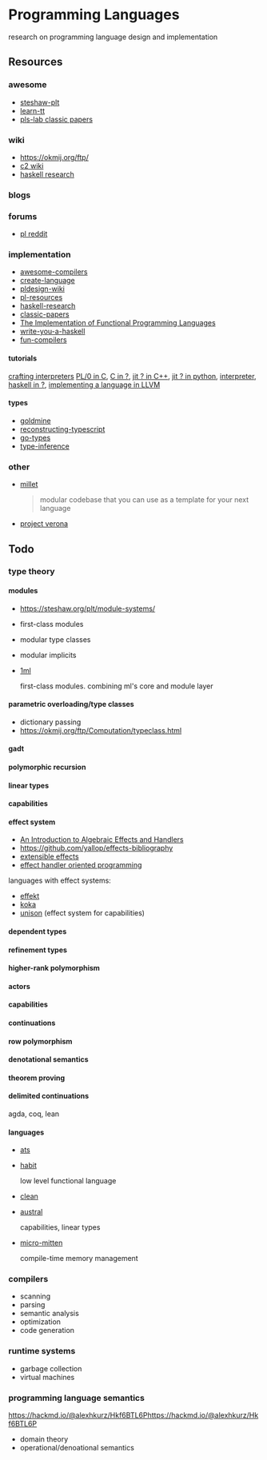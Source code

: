 # Programming Languages

research on programming language design and implementation

## Resources

### awesome

- [steshaw-plt](https://github.com/steshaw/plt?tab=readme-ov-file)
- [learn-tt](https://github.com/jozefg/learn-tt)
- [pls-lab classic papers](https://www.pls-lab.org/en/Classic_Papers_in_PL)

### wiki

- <https://okmij.org/ftp/>
- [c2 wiki](https://wiki.c2.com/)
- [haskell research](https://wiki.haskell.org/index.php?title=Research_papers)

### blogs


### forums

- [pl reddit](https://www.reddit.com/r/ProgrammingLanguages/)

### implementation

- [awesome-compilers](https://github.com/aalhour/awesome-compilers)
- [create-language](https://tomassetti.me/resources-create-programming-languages/)
- [pldesign-wiki](https://proglangdesign.net/wiki/resources)
- [pl-resources](https://bernsteinbear.com/pl-resources/)
- [haskell-research](http://wiki.haskell.org/Research_papers)
- [classic-papers](https://www.pls-lab.org/en/Classic_Papers_in_PL)
- [The Implementation of Functional Programming Languages](https://www.microsoft.com/en-us/research/wp-content/uploads/1987/01/slpj-book-1987-small.pdf)
- [write-you-a-haskell](https://github.com/sdiehl/write-you-a-haskell)
- [fun-compilers](https://github.com/soupi/rfc/blob/master/fun-compilers.md)

#### tutorials
[crafting interpreters](http://www.craftinginterpreters.com/)
[PL/0 in C](https://briancallahan.net/blog/20210814.html),
[C in ?](https://norasandler.com/2017/11/29/Write-a-Compiler.html),
[jit ? in C++](https://solarianprogrammer.com/2018/01/10/writing-minimal-x86-64-jit-compiler-cpp/),
[jit ? in python](https://csl.name/post/python-jit/),
[interpreter](https://ruslanspivak.com/lsbasi-part1/),
[haskell in ?](http://dev.stephendiehl.com/fun/),
[implementing a language in LLVM](https://llvm.org/docs/tutorial/#kaleidoscope-implementing-a-language-with-llvm)

#### types

- [goldmine](https://www.reddit.com/r/ProgrammingLanguages/comments/1c3m7im/comment/kzi5wx1/?utm_source=share&utm_medium=web3x&utm_name=web3xcss&utm_term=1&utm_content=share_button)
- [reconstructing-typescript](https://jaked.org/blog/2021-09-07-Reconstructing-TypeScript-part-0)
- [go-types](https://github.com/golang/example/blob/master/gotypes/README.md)
- [type-inference](https://gilmi.me/blog/tags/type%20inference)

### other

- [millet](https://github.com/matijapretnar/millet)

    > modular codebase that you can use as a template for your next language

- [project verona](https://www.microsoft.com/en-us/research/project/project-verona/publications/)

## Todo

### type theory

#### modules
- <https://steshaw.org/plt/module-systems/>
- first-class modules
- modular type classes
- modular implicits

- [1ml](https://people.mpi-sws.org/~rossberg/1ml/)

    first-class modules. combining ml's core and module layer


#### parametric overloading/type classes
- dictionary passing
- <https://okmij.org/ftp/Computation/typeclass.html>

#### gadt

#### polymorphic recursion

#### linear types

#### capabilities

#### effect system

- [An Introduction to Algebraic Effects and Handlers](https://www.eff-lang.org/handlers-tutorial.pdf)
- <https://github.com/yallop/effects-bibliography>
- [extensible effects](https://okmij.org/ftp/Haskell/extensible/)
- [effect handler oriented programming](https://effect-handlers.org/##papers)

languages with effect systems:
- [effekt](https://effekt-lang.org/)
- [koka](https://koka-lang.github.io/koka/doc/book.html)
- [unison](https://www.unison-lang.org) (effect system for capabilities)

#### dependent types

#### refinement types

#### higher-rank polymorphism

#### actors

#### capabilities

#### continuations

#### row polymorphism

#### denotational semantics

#### theorem proving

#### delimited continuations

agda, coq, lean

#### languages

- [ats](https://www.cs.bu.edu/~hwxi/atslangweb/Papers.html)
- [habit](https://www.habit-lang.org/)

    low level functional language

- [clean](https://wiki.clean.cs.ru.nl/Clean)
- [austral](https://austral-lang.org/)

    capabilities, linear types

- [micro-mitten](https://www.reddit.com/r/ProgrammingLanguages/comments/gfgn0r/research_programming_language_with_compiletime/)

    compile-time memory management

### compilers

- scanning
- parsing
- semantic analysis
- optimization
- code generation

### runtime systems

- garbage collection
- virtual machines

### programming language semantics

<https://hackmd.io/@alexhkurz/Hkf6BTL6Phttps://hackmd.io/@alexhkurz/Hkf6BTL6P>

- domain theory
- operational/denoational semantics

